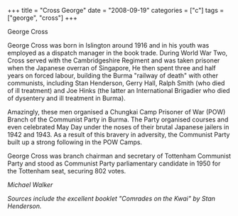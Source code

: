 +++
title = "Cross George"
date = "2008-09-19"
categories = ["c"]
tags = ["george", "cross"]
+++

George Cross

George Cross was born in Islington around 1916 and in his youth was employed as a dispatch manager in the book trade. During World War Two, Cross served with the Cambridgeshire Regiment and was taken prisoner when the Japanese overran of Singapore, He then spent three and half years on forced labour, building the Burma "railway of death" with other communists, including Stan Henderson, Gerry Hall, Ralph Smith (who died of ill treatment) and Joe Hinks (the latter an International Brigadier who died of dysentery and ill treatment in Burma).

Amazingly, these men organised a Chungkai Camp Prisoner of War (POW) Branch of the Communist Party in Burma. The Party organised courses and even celebrated May Day under the noses of their brutal Japanese jailers in 1942 and 1943. As a result of this bravery in adversity, the Communist Party built up a strong following in the POW Camps.

George Cross was branch chairman and secretary of Tottenham Communist Party and stood as Communist Party parliamentary candidate in 1950 for the Tottenham seat, securing 802 votes.

_Michael Walker_

_Sources include the excellent_ _booklet "Comrades on the Kwai" by Stan Henderson._
